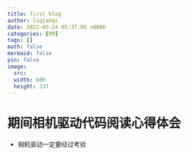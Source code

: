 ```yaml
---
title: first blog
author: liqianqi
date: 2022-05-24 05:37:00 +0800
categories: [RM]
tags: []
math: false
mermaid: false
pin: false
image:
  src: 
  width: 600
  height: 337
---
```


# 期间相机驱动代码阅读心得体会
- 相机驱动一定要经过考验